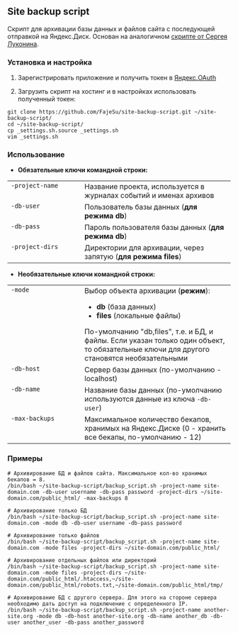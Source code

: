 ## Site backup script
Скрипт для архивации базы данных и файлов сайта с последующей отправкой на Яндекс.Диск. Основан на аналогичном [скрипте от Сергея Луконина](http://neblog.info/skript-bekapa-na-yandeks-disk/).

### Установка и настройка
1) Зарегистрировать приложение и получить токен в [Яндекс.OAuth](https://tech.yandex.ru/oauth/doc/dg/concepts/about-docpage)

2) Загрузить скрипт на хостинг и в настройках использовать полученный токен:
```
git clone https://github.com/FajeSu/site-backup-script.git ~/site-backup-script/
cd ~/site-backup-script/
cp _settings.sh.source _settings.sh
vim _settings.sh
```

### Использование
* **Обязательные ключи командной строки:**
<table>
<tr>
<td align="left" valign="top" width="150px"><code>-project-name</code></td>
<td align="left" valign="top">Название проекта, используется в журналах событий и именах архивов</td>
</tr>
<tr>
<td align="left" valign="top"><code>-db-user</code></td>
<td>Пользователь базы данных (<strong>для режима db</strong>)</td>
</tr>
<tr>
<td align="left" valign="top"><code>-db-pass</code></td>
<td align="left" valign="top">Пароль пользователя базы данных (<strong>для режима db</strong>)</td>
</tr>
<tr>
<td align="left" valign="top"><code>-project-dirs</code></td>
<td align="left" valign="top">Директории для архивации, через запятую (<strong>для режима files</strong>)</td>
</tr>
</table>

* **Необязательные ключи командной строки:**
<table>
<tr>
<td align="left" valign="top" width="150px"><code>-mode</code></td>
<td align="left" valign="top">Выбор объекта архивации (<strong>режим</strong>):<br />
<ul>
<li><strong>db</strong> (база данных)</li>
<li><strong>files</strong> (локальные файлы)</li>
</ul>
По-умолчанию "db,files", т.е. и БД, и файлы. Если указан только один объект, то обязательные ключи для другого становятся необязательными
</td>
</tr>
<tr>
<td align="left" valign="top"><code>-db-host</code></td>
<td align="left" valign="top">Сервер базы данных (по-умолчанию - localhost)</td>
</tr>
<tr>
<td align="left" valign="top"><code>-db-name</code></td>
<td align="left" valign="top">Название базы данных (по-умолчанию используются данные из ключа <code>-db-user</code>)</td>
</tr>
<tr>
<td align="left" valign="top"><code>-max-backups</code></td>
<td align="left" valign="top">Максимальное количество бекапов, хранимых на Яндекс.Диске (0 - хранить все бекапы, по-умолчанию - 12)</td>
</tr>
</table>

### Примеры
```
# Архивирование БД и файлов сайта. Максимальное кол-во хранимых бекапов = 8.
/bin/bash ~/site-backup-script/backup_script.sh -project-name site-domain.com -db-user username -db-pass password -project-dirs ~/site-domain.com/public_html/ -max-backups 8

# Архивирование только БД
/bin/bash ~/site-backup-script/backup_script.sh -project-name site-domain.com -mode db -db-user username -db-pass password

# Архивирование только файлов
/bin/bash ~/site-backup-script/backup_script.sh -project-name site-domain.com -mode files -project-dirs ~/site-domain.com/public_html/

# Архивирование отдельных файлов или директорий
/bin/bash ~/site-backup-script/backup_script.sh -project-name site-domain.com -mode files -project-dirs ~/site-domain.com/public_html/.htaccess,~/site-domain.com/public_html/robots.txt,~/site-domain.com/public_html/tmp/

# Архивирование БД с другого сервера. Для этого на стороне сервера необходимо дать доступ на подключение с определенного IP.
/bin/bash ~/site-backup-script/backup_script.sh -project-name another-site.org -mode db -db-host another-site.org -db-name another_db -db-user another_user -db-pass another_password
```
